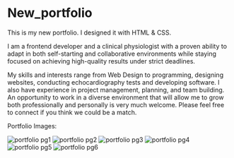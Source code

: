 # New_portfolio

This is my new portfolio. I designed it with HTML & CSS.

I am a frontend developer and a clinical physiologist with a proven ability to adapt in both self-starting and collaborative
environments while staying focused on achieving high-quality results under strict deadlines.

My skills and interests range from Web Design to programming, designing websites, conducting echocardiography
tests and developing software. I also have experience in project management, planning, and team building. An
opportunity to work in a diverse environment that will allow me to grow both professionally and personally is very
much welcome. Please feel free to connect if you think we could be a match.




Portfolio Images:

![portfolio pg1](https://user-images.githubusercontent.com/65573250/159385997-69bdf9ef-9cbe-48dc-968b-2685e8d21493.png)
![portfolio pg2](https://user-images.githubusercontent.com/65573250/159386011-93465663-4244-4936-a14d-ae88dbd61a6b.png)
![portfolio pg3](https://user-images.githubusercontent.com/65573250/159386016-ba03fec8-8087-4567-b73d-57e291921ad7.png)
![portfolio pg4](https://user-images.githubusercontent.com/65573250/159386020-0d892ad7-5301-4d55-8493-ced41bf7eef0.png)
![portfolio pg5](https://user-images.githubusercontent.com/65573250/159386023-99aa088e-5231-4df1-80a2-e1fdfe6f7460.png)
![portfolio pg6](https://user-images.githubusercontent.com/65573250/159386029-6949fd4f-041f-4546-a6c9-1ae664ef910d.png)

